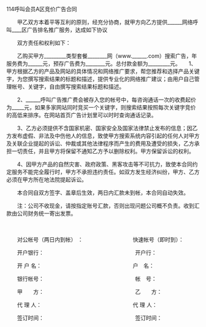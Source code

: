 



114呼叫会员A区竞价广告合同



 

　　甲乙双方本着平等互利的原则，经充分协商，就甲方向乙方提供______网络呼叫____区广告排名推广服务，达成如下协议

　　双方责任和权利如下：

　　乙购买甲方_________类型套餐________网（www.______.com）搜索广告，年服务费为______元，预存广告费为________元。总付款金额为_________元。　　1、甲方根据乙方的产品及网站的具体情况和网络推广要求，帮您推荐和选择产品关键字，为您撰写搜索结果的标题和描述，提供专业化的网络推广建议；由用户自己管理帐号、关键字，自由撰写搜索结果标题和描述。

　　2、______呼叫广告推广费会被存入您的帐号中，每咨询通话一次的收费起价为_____元，如果多家网站同时竞买一个关键字，则搜索结果按照每次关键字竞价的高低来排序。在网站首页广告计划里可以时时查询通话记录。

　　3、乙方必须提供不含国家机密、国家安全及国家法律禁止发布的信息；因乙方发布虚假、非法及中伤他人的信息，致使甲方搜索系统内容引起的任何人对甲方及关联企业提起的诉讼、仲裁或其他法律程序而产生的费用及遭受的损失，乙方承担一切责任，并且甲方将保留不通知乙方予以删除权利。甲方保留诉讼的权利。

　　4、因甲方产品的自然灾害、政府政策、黑客攻击等不可抗力，致使本合同约定服务不能完全履行时，甲方不承担违约责任。如双方发生经济纠纷，甲方、乙方必须在甲方所在地法院提起诉讼。

　　本合同自双方签字、盖章后生效，两日内汇款未到帐，本合同自动失效。

　　注：公司不收现金，请按指定账号汇款，否则出现问题公司概不负责。收到汇款由公司财务统一寄出发票。　

　　　

　　对公帐号（两日内到帐） ：　　　　　　　　　 快速帐号（即时到）：

　　开户银行：　　　　　　　　　　　　　　　　　开户行：

　　开 户 名：　　　　　　　　　　　　　　　　　户　名：

　　银行帐号：　　　　　　　　　　　　　　　　　帐　号：　　

　　甲　　方：　　　　　　　　　　　　　　　　　乙　　方：

　　代 理 人：　　　　　　　　　　　　　　　　　代 理 人：　　

　　签订时间：　　　　　　　　　　　　　　　　　签订时间：

　　